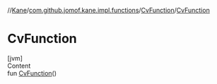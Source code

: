 //[Kane](../../index.md)/[com.github.jomof.kane.impl.functions](../index.md)/[CvFunction](index.md)/[CvFunction](-cv-function.md)



# CvFunction  
[jvm]  
Content  
fun [CvFunction](-cv-function.md)()  



